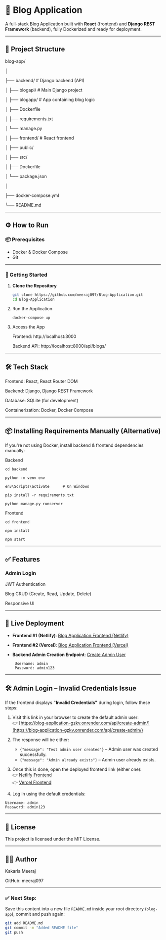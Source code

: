 # 📝 Blog Application

A full-stack Blog Application built with **React** (frontend) and **Django REST Framework** (backend), fully Dockerized and ready for deployment.

---

## 📂 Project Structure

blog-app/

│

├── backend/ # Django backend (API)

│ ├── blogapi/ # Main Django project

│ ├── blogapp/ # App containing blog logic

│ ├── Dockerfile

│ ├── requirements.txt

│ └── manage.py

│
├──  frontend/ # React frontend

│ ├── public/

│ ├── src/

│ ├── Dockerfile

│ └── package.json

│

├── docker-compose.yml

└── README.md

---

## ⚙️ How to Run

### 📦 Prerequisites

- Docker & Docker Compose
- Git

---

### 🚀 Getting Started

1. **Clone the Repository**
   
   ```bash
   git clone https://github.com/meeraj097/Blog-Application.git
   cd Blog-Application
   
2. Run the Application

   ```
   docker-compose up
   ```

3. Access the App

   Frontend: http://localhost:3000
   
   Backend API: http://localhost:8000/api/blogs/

---


## 🛠 Tech Stack

Frontend: React, React Router DOM

Backend: Django, Django REST Framework

Database: SQLite (for development)

Containerization: Docker, Docker Compose

---


## 📦 Installing Requirements Manually (Alternative)


If you're not using Docker, install backend & frontend dependencies manually:



Backend

```
cd backend

python -m venv env

env\Scripts\activate      # On Windows

pip install -r requirements.txt

python manage.py runserver
```


Frontend

```
cd frontend

npm install

npm start
```
---

## ✅ Features


### Admin Login


JWT Authentication

Blog CRUD (Create, Read, Update, Delete)

Responsive UI

---

## 🔗 Live Deployment


- **Frontend #1 (Netlify)**: [Blog Application Frontend (Netlify)](https://comfy-bubblegum-e9c093.netlify.app/)
- **Frontend #2 (Vercel)**: [Blog Application Frontend (Vercel)](https://blog-application-gamma-nine.vercel.app/)
- **Backend Admin Creation Endpoint**: [Create Admin User](https://blog-application-gzkv.onrender.com/api/create-admin/)
  
  ```
   Username: admin
   Password: admin123
   ```

---

## 🛠 Admin Login – Invalid Credentials Issue

If the frontend displays **"Invalid Credentials"** during login, follow these steps:

1. Visit this link in your browser to create the default admin user:  
   👉 [https://blog-application-gzkv.onrender.com/api/create-admin/](https://blog-application-gzkv.onrender.com/api/create-admin/)

2. The response will be either:
   - `{"message": "Test admin user created"}` – Admin user was created successfully.
   - `{"message": "Admin already exists"}` – Admin user already exists.

3. Once this is done, open the deployed frontend link (either one):  
   👉 [Netlify Frontend](https://comfy-bubblegum-e9c093.netlify.app/)  
   👉 [Vercel Frontend](https://blog-application-gamma-nine.vercel.app/)

4. Log in using the default credentials:

   
 ```
Username: admin
Password: admin123
```

---


## 📄 License


This project is licensed under the MIT License.

---

## 🙋‍♂️ Author

Kakarla Meeraj

GitHub: meeraj097


---



### ✅ Next Step:

Save this content into a new file `README.md` inside your root directory (`blog-app`), commit and push again:



```bash
git add README.md
git commit -m "Added README file"
git push




